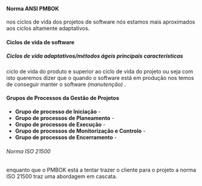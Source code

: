 #### Norma ANSI PMBOK 

nos ciclos de vida dos projetos de software nós estamos mais aproximados aos ciclos altamente adaptativos.

#### Ciclos de vida de software

##### Ciclos de vida adaptativos/métodos ágeis principais características

ciclo de vida do produto e superior ao ciclo de vida do projeto ou seja com isto queremos dizer que o quando o software está em produção nos temos de conseguir manter o software *(manutenção)* .

#### Grupos de Processos da Gestão de Projetos

-  **Grupo de processo de Iniciação** - 
- **Grupo de processos de Planeamento** - 
- **Grupo de processos de Execução** - 
- **Grupo de processos de Monitorização e Controlo** - 
- **Grupo de processos de Encerramento** - 

###### Norma ISO 21500

enquanto que o PMBOK está a tentar trazer o cliente para o projeto a norma ISO 21500 traz uma abordagem em cascata.
